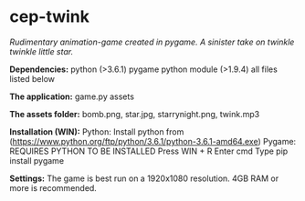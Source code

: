 # cep-twink
_Rudimentary animation-game created in pygame.
A sinister take on twinkle twinkle little star._

__Dependencies:__
python (>3.6.1)
pygame python module (>1.9.4)
all files listed below

__The application:__
game.py
assets

__The assets folder:__
bomb.png,
star.jpg,
starrynight.png,
twink.mp3

__Installation (WIN):__
Python:
Install python from (https://www.python.org/ftp/python/3.6.1/python-3.6.1-amd64.exe)
Pygame:
REQUIRES PYTHON TO BE INSTALLED
Press WIN + R
Enter cmd
Type pip install pygame

__Settings:__
The game is best run on a 1920x1080 resolution.
4GB RAM or more is recommended.
